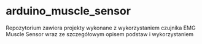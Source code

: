 # arduino_muscle_sensor
Repozytorium zawiera projekty wykonane z wykorzystaniem czujnika EMG Muscle Sensor wraz ze szczegółowym opisem podstaw i wykorzystaniem
